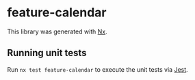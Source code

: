 # feature-calendar

This library was generated with [Nx](https://nx.dev).

## Running unit tests

Run `nx test feature-calendar` to execute the unit tests via [Jest](https://jestjs.io).
